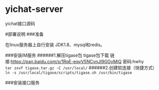 # yichat-server
yichat接口源码

#部署说明
###准备

在linux服务器上自行安装 JDK1.8、mysql和redis。

###安装IM服务
 ######1.解压tigase包
  tigase包下载 
  链接:https://pan.baidu.com/s/1RqE-eqvV5NCvnJl9GGyMiQ  密码:hwhy <br>
 `tar zxvf tigase.tar.gz -C /usr/local/`
 ######2.创建软连接（快捷方式）
 `ln -s /usr/local/tigase/scripts/tigase.sh /usr/bin/tigase`
 
###安装接口服务